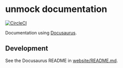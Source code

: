 # unmock documentation

[![CircleCI](https://circleci.com/gh/unmock/unmock-docs.svg?style=svg)](https://circleci.com/gh/unmock/unmock.github.io)

Documentation using [Docusaurus](https://docusaurus.io/).

## Development

See the Docusaurus README in [website/README.md](./website/README.md).
